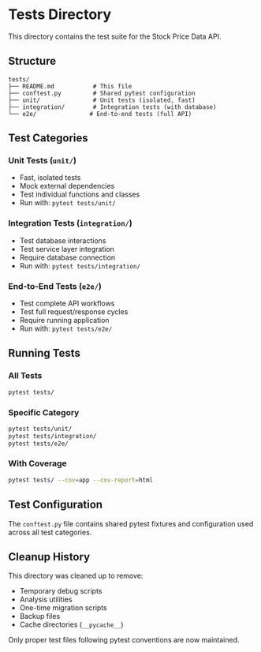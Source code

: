 # Tests Directory

This directory contains the test suite for the Stock Price Data API.

## Structure

```
tests/
├── README.md           # This file
├── conftest.py         # Shared pytest configuration
├── unit/               # Unit tests (isolated, fast)
├── integration/        # Integration tests (with database)
└── e2e/               # End-to-end tests (full API)
```

## Test Categories

### Unit Tests (`unit/`)
- Fast, isolated tests
- Mock external dependencies
- Test individual functions and classes
- Run with: `pytest tests/unit/`

### Integration Tests (`integration/`)
- Test database interactions
- Test service layer integration
- Require database connection
- Run with: `pytest tests/integration/`

### End-to-End Tests (`e2e/`)
- Test complete API workflows
- Test full request/response cycles
- Require running application
- Run with: `pytest tests/e2e/`

## Running Tests

### All Tests
```bash
pytest tests/
```

### Specific Category
```bash
pytest tests/unit/
pytest tests/integration/
pytest tests/e2e/
```

### With Coverage
```bash
pytest tests/ --cov=app --cov-report=html
```

## Test Configuration

The `conftest.py` file contains shared pytest fixtures and configuration used across all test categories.

## Cleanup History

This directory was cleaned up to remove:
- Temporary debug scripts
- Analysis utilities
- One-time migration scripts
- Backup files
- Cache directories (`__pycache__`)

Only proper test files following pytest conventions are now maintained.
